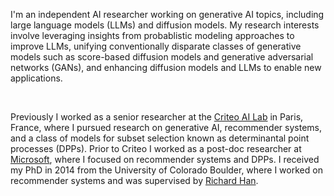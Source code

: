 I'm an independent AI researcher working on generative AI topics, including large language models (LLMs) and diffusion models. My research interests involve leveraging insights from probablistic modeling approaches to improve LLMs, unifying conventionally disparate classes of generative models such as score-based diffusion models and generative adversarial networks (GANs), and enhancing diffusion models and LLMs to enable new applications. 

<br>

Previously I worked as a senior researcher at the [Criteo AI Lab](https://ailab.criteo.com) in Paris, France, where I pursued research on generative AI, recommender systems, and a class of models for subset selection known as determinantal point processes (DPPs). Prior to Criteo I worked as a post-doc researcher at [Microsoft](https://www.microsoft.com/), where I focused on recommender systems and DPPs. I received my PhD in 2014 from the University of Colorado Boulder, where I worked on recommender systems and was supervised by [Richard Han](https://researchers.mq.edu.au/en/persons/richard-han). 
